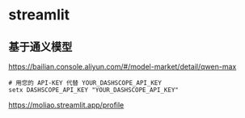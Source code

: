 # streamlit

## 基于通义模型
https://bailian.console.aliyun.com/#/model-market/detail/qwen-max
```
# 用您的 API-KEY 代替 YOUR_DASHSCOPE_API_KEY
setx DASHSCOPE_API_KEY "YOUR_DASHSCOPE_API_KEY"
```

https://moliao.streamlit.app/profile
